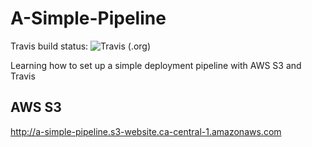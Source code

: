 # A-Simple-Pipeline
Travis build status: ![Travis (.org)](https://img.shields.io/travis/:user/:repo.svg?style=popout-square)

Learning how to set up a simple deployment pipeline with AWS S3 and Travis

## AWS S3
http://a-simple-pipeline.s3-website.ca-central-1.amazonaws.com
